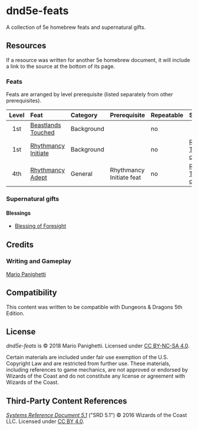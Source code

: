 # dnd5e-feats

 A collection of 5e homebrew feats and supernatural gifts.

## Resources

If a resource was written for another 5e homebrew document, it will include a link to the source at the bottom of its page.

### Feats

Feats are arranged by level prerequisite (listed separately from other prerequisites).

| Level | Feat | Category | Prerequisite | Repeatable | Source |
|:-:|:-|:-|:-|:-|:-|
| 1st | [Beastlands Touched](feats/beastlands-touched.md) | Background | | no | |
| 1st | [Rhythmancy Initiate](feats/rhythmancy-initiate.md) | Background | | no | [Rhythmancy: The Magic of Music](https://github.com/mpanighetti/dnd5e-rhythmancy) |
| 4th | [Rhythmancy Adept](feats/rhythmancy-adept.md) | General | Rhythmancy Initiate feat | no | [Rhythmancy: The Magic of Music](https://github.com/mpanighetti/dnd5e-rhythmancy) |

### Supernatural gifts

#### Blessings

- [Blessing of Foresight](supernatural-gifts/blessings/blessing-of-foresight)

## Credits

### Writing and Gameplay

[Mario Panighetti](https://mario.panighetti.net)

## Compatibility

This content was written to be compatible with Dungeons & Dragons 5th Edition.

## License

_dnd5e-feats_ is © 2018 Mario Panighetti. Licensed under [CC BY-NC-SA 4.0](https://creativecommons.org/licenses/by-nc-sa/4.0/legalcode).

Certain materials are included under fair use exemption of the U.S. Copyright Law and are restricted from further use. These materials, including references to game mechanics, are not approved or endorsed by Wizards of the Coast and do not constitute any license or agreement with Wizards of the Coast.

## Third-Party Content References

_[Systems Reference Document 5.1](https://dnd.wizards.com/resources/systems-reference-document)_ ("SRD 5.1") © 2016 Wizards of the Coast LLC. Licensed under [CC BY 4.0](https://creativecommons.org/licenses/by/4.0/legalcode).
